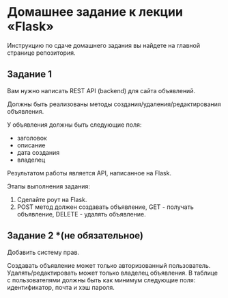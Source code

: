 # Домашнее задание к лекции «Flask»

Инструкцию по сдаче домашнего задания вы найдете на главной странице репозитория.
## Задание 1

Вам нужно написать REST API (backend) для сайта объявлений.

Должны быть реализованы методы создания/удаления/редактирования объявления.

У объявления должны быть следующие поля:

- заголовок
- описание
- дата создания
- владелец

Результатом работы является API, написанное на Flask.

Этапы выполнения задания:

1. Сделайте роут на Flask.
2. POST метод должен создавать объявление, GET - получать объявление, DELETE - удалять объявление.

## Задание 2 *(не обязательное)

Добавить систему прав.

Создавать объявление может только авторизованный пользователь. Удалять/редактировать может только владелец объявления. В таблице с пользователями должны быть как минимум следующие поля: идентификатор, почта и хэш пароля.